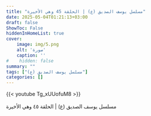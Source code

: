```yaml
---
title: "مسلسل يوسف الصديق (ع) | الحلقة 45 وهي الأخيرة"
date: 2025-05-04T01:21:13+03:00
draft: false
ShowToc: False
hiddenInHomeList: true
cover:
    image: img/5.png
    alt: 'صورة'
    caption: ''
#    hidden: false
summary: ""
tags: ["مسلسل يوسف الصديق (ع)"]
categories: []
---
```


{{< youtube Tg_xUUofuM8 >}}  
 <br>
مسلسل يوسف الصديق (ع) | الحلقة ٤٥ وهي الأخيرة
